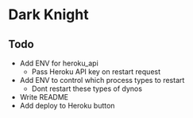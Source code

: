 # Dark Knight

## Todo

- Add ENV for heroku_api
  - Pass Heroku API key on restart request
- Add ENV to control which process types to restart
  - Dont restart these types of dynos
- Write README
- Add deploy to Heroku button
